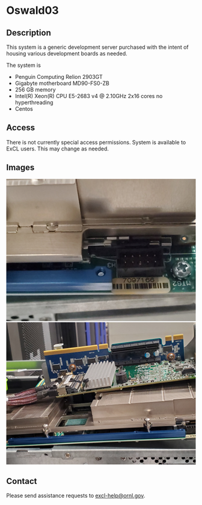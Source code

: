 # Oswald03

## Description

This system is a generic development server purchased with the intent of housing various development boards as needed.

The system is

* Penguin Computing Relion 2903GT
* Gigabyte motherboard MD90-FS0-ZB
* 256 GB memory
* Intel\(R\) Xeon\(R\) CPU E5-2683 v4 @ 2.10GHz  2x16 cores no hyperthreading
* Centos

## Access

There is not currently special access permissions. System is available to ExCL users. This may change as needed.

## Images

![fpga detail](../.gitbook/assets/20190607_162750.jpg) ![left daughterboard detail](../.gitbook/assets/20190607_162758.jpg)

## Contact

Please send assistance requests to excl-help@ornl.gov.

